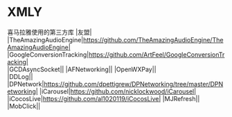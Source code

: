 # XMLY

喜马拉雅使用的第三方库	
|友盟|	
|TheAmazingAudioEngine|https://github.com/TheAmazingAudioEngine/TheAmazingAudioEngine|	
|GoogleConversionTracking|https://github.com/ArtFeel/GoogleConversionTracking|  
|GCDAsyncSocket|| 
|AFNetworking|| 
|OpenWXPay||   
|DDLog|| 
|DPNetwork|https://github.com/dpettigrew/DPNetworking/tree/master/DPNetworking| 
|iCarousel|https://github.com/nicklockwood/iCarousel| 
|iCocosLive|https://github.com/al1020119/iCocosLive| 
|MJRefresh||  
|MobClick|| 






